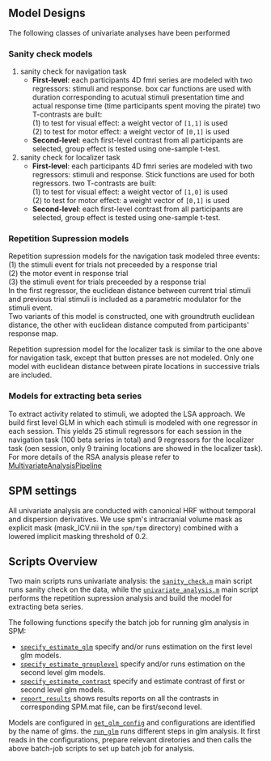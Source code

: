 ## Model Designs
The following classes of univariate analyses have been performed
### Sanity check models
1. sanity check for navigation task  
   - **First-level**: each participants 4D fmri series are modeled with two regressors: stimuli and response. box car functions are used with duration corresponding to acutual stimuli presentation time and actual response time (time participants spent moving the pirate)
   two T-contrasts are built:  
    (1) to test for visual effect: a weight vector of `[1,1]` is used  
    (2) to test for motor effect: a weight vector of `[0,1]` is used  
    - **Second-level**: each first-level contrast from all participants are selected, group effect is tested using one-sample t-test.
2. sanity check for localizer task  
   - **First-level**: each participants 4D fmri series are modeled with two regressors: stimuli and response. Stick functions are used for both regressors.
   two T-contrasts are built:    
    (1) to test for visual effect: a weight vector of `[1,0]` is used   
    (2) to test for motor effect: a weight vector of `[0,1]` is used   
   - **Second-level**: each first-level contrast from all participants are selected, group effect is tested using one-sample t-test.  

### Repetition Supression models
Repetition supression models for the navigation task modeled three events:
(1) the stimuli event for trials not preceeded by a response trial   
(2) the motor event in response trial  
(3) the stimuli event for trials preceeded by a response trial  
In the first regressor, the euclidean distance between current trial stimuli and previous trial stimuli is included as a parametric modulator for the stimuli event.  
Two variants of this model is constructed, one with groundtruth euclidean distance, the other with euclidean distance computed from participants' response map.

Repetition supression model for the localizer task is similar to the one above for navigation task, except that button presses are not modeled. Only one model with euclidean distance between pirate locations in successive trials are included.

### Models for extracting beta series
To extract activity related to stimuli, we adopted the LSA approach. We build first level GLM in which each stimuli is modeled with one regressor in each session. This yields 25 stimuli regressors for each session in the navigation task (100 beta series in total) and 9 regressors for the localizer task (oen session, only 9 training locations are showed in the localizer task). For more details of the RSA analysis please refer to [MultivariateAnalysisPipeline](/scripts/multivariate/MultivariateAnalysisPipeline.md)

## SPM settings
All univariate analysis are conducted with canonical HRF without temporal and dispersion derivatives. We use spm's intracranial volume mask as explicit mask (mask_ICV.nii in the `spm/tpm` directory) combined with a lowered implicit masking threshold of 0.2. 

## Scripts Overview
Two main scripts runs univariate analysis: the [`sanity_check.m`](/scripts/sanity_check.m) main script runs sanity check on the data, while the [`univariate_analysis.m`](/scripts/univariate_analysis.m) main script performs the repetition supression analysis and build the model for extracting beta series.

The following functions specify the batch job for running glm analysis in SPM:  
- [`specify_estimate_glm`](/scripts/univariate/specify_estimate_glm.m) specify and/or runs estimation on the first level glm models. 
- [`specify_estimate_grouplevel`](/scripts/univariate/specify_estimate_grouplevel.m) specify and/or runs estimation on the second level glm models.  
- [`specify_estimate_contrast`](/scripts/univariate/specify_estimate_contrast.m) specify and estimate contrast of first or second level glm models. 
- [`report_results`](/scripts/univariate/report_results.m) shows results reports on all the contrasts in corresponding SPM.mat file, can be first/second level. 


Models are configured in [`get_glm_config`](/scripts/univariate/get_glm_config.m) and configurations are identified by the name of glms. the [`run_glm`](/scripts/univariate/run_glm.m) runs different steps in glm analysis. It first reads in the configurations, prepare relevant diretories and then calls the above batch-job scripts to set up batch job for analysis. 